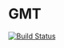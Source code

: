 # GMT

[![Build Status](https://travis-ci.org/joa-quim/GMT.jl.svg?branch=master)](https://travis-ci.org/joa-quim/GMT.jl)
